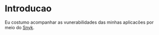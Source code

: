 # Introducao

Eu costumo acompanhar as vunerabilidades das minhas aplicacões por meio do [Snyk](https://snyk.io/).